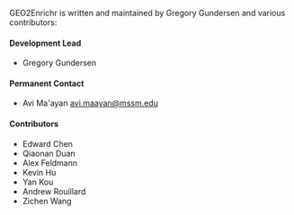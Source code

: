 GEO2Enrichr is written and maintained by Gregory Gundersen and
various contributors:

####  Development Lead

- Gregory Gundersen

#### Permanent Contact

- Avi Ma'ayan <avi.maayan@mssm.edu>

#### Contributors

- Edward Chen
- Qiaonan Duan
- Alex Feldmann
- Kevin Hu
- Yan Kou
- Andrew Rouillard
- Zichen Wang